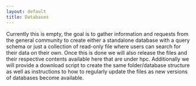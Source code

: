```yaml
---
layout: default
title: Databases
---
```


Currently this is empty, the goal is to gather information and requests from the general community to 
create either a standalone database with a query schema or just a collection of read-only file where 
users can search for their data on their own. Once this is done we will also release the files and their 
respective contents available here that are under hpc. Additionally we will provide a download script to 
create the same folder/database structure as well as instructions to how to regularly update the files 
as new versions of databases become available.
